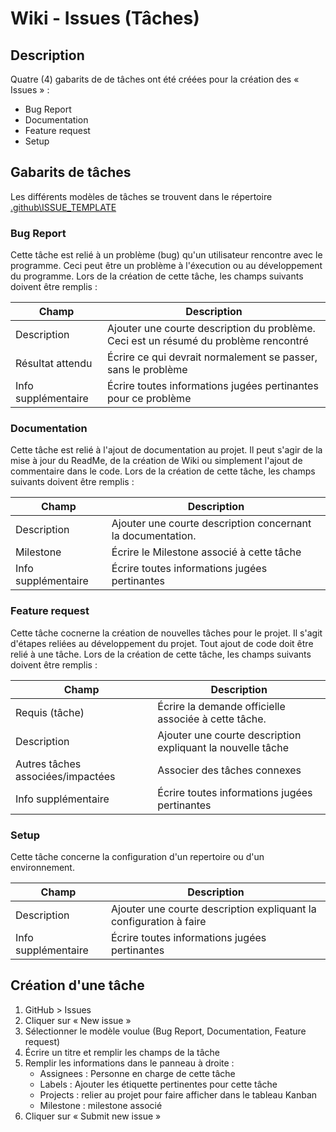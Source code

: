 # Wiki - Issues (Tâches)
## Description
Quatre (4) gabarits de de tâches ont été créées pour la création des « Issues » :
- Bug Report
- Documentation
- Feature request
- Setup

## Gabarits de tâches
Les différents modèles de tâches se trouvent dans le répertoire [.github\ISSUE_TEMPLATE](https://github.com/log680-gr1-eq10/hvac-gr1-eq10/tree/main/.github/ISSUE_TEMPLATE)

### Bug Report
Cette tâche est relié à un problème (bug) qu'un utilisateur rencontre avec le programme. Ceci peut être un problème à l'éxecution ou au développement du programme.
Lors de la création de cette tâche, les champs suivants doivent être remplis :

| Champ                                                    | Description                                                           |
|----------------------------------------------------------------|-------------------------------------------------------------------------|
| Description  | Ajouter une courte description du problème. Ceci est un résumé du problème rencontré |
| Résultat attendu |Écrire ce qui devrait normalement se passer, sans le problème  |
| Info supplémentaire | Écrire toutes informations jugées pertinantes pour ce problème|

### Documentation
Cette tâche est relié à l'ajout de documentation au projet. Il peut s'agir de la mise à jour du ReadMe, de la création de Wiki ou simplement l'ajout de commentaire
dans le code. Lors de la création de cette tâche, les champs suivants doivent être remplis :

| Champ                                                    | Description                                                           |
|----------------------------------------------------------------|-------------------------------------------------------------------------|
| Description  | Ajouter une courte description concernant la documentation. |
| Milestone | Écrire le Milestone associé à cette tâche |
| Info supplémentaire | Écrire toutes informations jugées pertinantes|

### Feature request
Cette tâche cocnerne la création de nouvelles tâches pour le projet. Il s'agit d'étapes reliées au développement du projet. Tout ajout de code doit être
relié à une tâche. Lors de la création de cette tâche, les champs suivants doivent être remplis :

| Champ                                                    | Description                                                           |
|----------------------------------------------------------------|-------------------------------------------------------------------------|
| Requis (tâche)  | Écrire la demande officielle associée à cette tâche. |
| Description  | Ajouter une courte description expliquant la nouvelle tâche |
| Autres tâches associées/impactées | Associer des tâches connexes |
| Info supplémentaire | Écrire toutes informations jugées pertinantes|

### Setup
Cette tâche concerne la configuration d'un repertoire ou d'un environnement. 

| Champ                                                    | Description                                                           |
|----------------------------------------------------------------|-------------------------------------------------------------------------|
| Description  | Ajouter une courte description expliquant la configuration à faire |
| Info supplémentaire | Écrire toutes informations jugées pertinantes|

## Création d'une tâche
1. GitHub > Issues
2. Cliquer sur « New issue »
3. Sélectionner le modèle voulue (Bug Report, Documentation, Feature request)
4. Écrire un titre et remplir les champs de la tâche
5. Remplir les informations dans le panneau à droite :
    * Assignees : Personne en charge de cette tâche
    * Labels : Ajouter les étiquette pertinentes pour cette tâche
    * Projects : relier au projet pour faire afficher dans le tableau Kanban
    * Milestone : milestone associé
6. Cliquer sur « Submit new issue »



